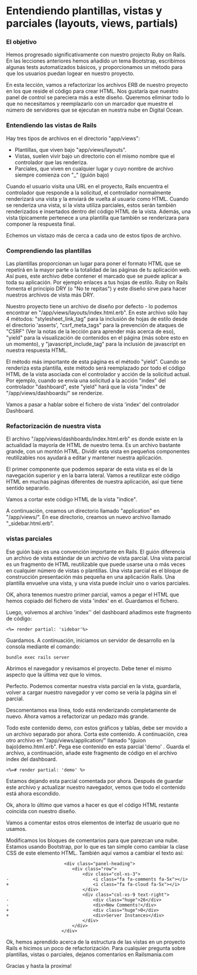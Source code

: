 # Entendiendo plantillas, vistas y parciales (layouts, views, partials)

### El objetivo

Hemos progresado significativamente con nuestro projecto Ruby on Rails. En las lecciones anteriores hemos añadido un tema Bootstrap, escribimos algunas tests automatizados básicos, y proporcionamos un método para que los usuarios puedan logear en nuestro proyecto.

En esta lección, vamos a refactorizar los archivos ERB de nuestro proyecto en los que reside el código para crear HTML.
Nos gustaría que nuestro panel de control se pareciera más a este diseño. Queremos eliminar todo lo que no necesitamos y reemplazarlo con un marcador que muestre el número de servidores que se ejecutan en nuestra nube en Digital Ocean.

### Entendiendo las vistas de Rails

Hay tres tipos de archivos en el directorio "app/views":
- Plantillas, que viven bajo "app/views/layouts".
- Vistas, suelen vivir bajo un directorio con el mismo nombre que el controlador que las renderiza.
- Parciales, que viven en cualquier lugar y cuyo nombre de archivo siempre comienza con "_" (guión bajo)

Cuando el usuario visita una URL en el proyecto, Rails encuentra el controlador que responde a la solicitud, el controlador normalmente renderizará una vista y la enviará de vuelta al usuario como HTML.
Cuando se renderiza una vista, si la vista utiliza parciales, estos serán también renderizados e insertados dentro del código HTML de la vista. Además, una vista típicamente pertenece a una plantilla que también se renderizara para componer la respuesta final.

Echemos un vistazo más de cerca a cada uno de estos tipos de archivo.

### Comprendiendo las plantillas

Las plantillas proporcionan un lugar para poner el formato HTML que se repetirá en la mayor parte o la totalidad de las páginas de tu aplicación web. Así pues, este archivo debe contener el marcado que se puede aplicar a toda su aplicación. Por ejemplo enlaces a tus hojas de estilo.
Ruby on Rails fomenta el principio DRY (o "No te repitas") y este diseño sirve para hacer nuestros archivos de vista más DRY.

Nuestro proyecto tiene un archivo de diseño por defecto - lo podemos encontrar en "/app/views/layouts/index.html.erb". En este archivo sólo hay 4 métodos:
"stylesheet_link_tag" para la inclusión de hojas de estilo desde el directorio 'asserts',
"csrf_meta_tags" para la prevención de ataques de "CSRF" (Ver la notas de la lección para aprender más acerca de eso),
"yield" para la visualización de contenidos en el página (más sobre esto en un momento), y
"javascript_include_tag" para la inclusión de javascript en nuestra respuesta HTML.

El método más importante de esta página es el método "yield". Cuando se renderiza esta plantilla, este método será reemplazado por todo el código HTML de la vista asociada con el controlador y acción de la solicitud actual. Por ejemplo, cuando se envía una solicitud a la acción "index" del controlador "dashboard", este "yield" hará que la vista "index" de "/app/views/dashboards/" se renderize.

Vamos a pasar a hablar sobre el fichero de vista 'index' del controlador Dashboard.


### Refactorización de nuestra vista

El archivo "/app/views/dashboards/index.html.erb" es donde existe en la actualidad la mayoría de HTML de nuestro tema. Es un archivo bastante grande, con un montón HTML. Dividir esta vista en pequeños componentes reutilizables nos ayudará a editar y mantener nuestra aplicación.

El primer componente que podemos separar de esta vista es el de la navegación superior y en la barra lateral. Vamos a reutilizar este código HTML en muchas páginas diferentes de nuestra aplicación, así que tiene sentido separarlo.

Vamos a cortar este código HTML de la vista "índice".

A continuación, creamos un directorio llamado "application" en "/app/views/". En ese directorio, creamos un nuevo archivo llamado "_sidebar.html.erb".

### vistas parciales
Ese guión bajo es una convención importante en Rails. El guión diferencia un archivo de vista estándar de un archivo de vista parcial. Una vista parcial es un fragmento de HTML reutilizable que puede usarse una o más veces en cualquier número de vistas o plantillas. Una vista parcial es el bloque de construcción presentación más pequeña en una aplicación Rails. Una plantilla envuelve una vista, y una vista puede incluir uno o varios parciales.

OK, ahora tenemos nuestro primer parcial, vamos a pegar el HTML que hemos copiado del fichero de vista 'index' en el. Guardamos el fichero.

Luego, volvemos al archivo 'index'' del dashboard añadimos este fragmento de código:

```
<%= render partial: 'sidebar'%>
```

Guardamos. A continuación, iniciamos un servidor de desarrollo en la consola mediante el comando:

```
bundle exec rails server
```

Abrimos el navegador y revisamos el proyecto. Debe tener el mismo aspecto que la última vez que lo vimos.

Perfecto. Podemos comentar nuestra vista parcial en la vista, guardarla, volver a cargar nuestro navegador y ver como se vería la página sin el parcial.

Descomentamos esa línea, todo está renderizando completamente de nuevo. Ahora vamos a refactorizar un pedazo más grande.

Todo este contenido demo, con estos gráficos y tablas, debe ser movido a un archivo separado por ahora. Corta este contenido. A continuación, crea otro archivo en "/app/views/application/" llamado "(guion bajo)demo.html.erb". Pega ese contenido en esta parcial 'demo' . Guarda el archivo, a continuación, añade este fragmento de código en el archivo index del dashboard.

```
<%=# render partial: 'demo' %>
```

Estamos dejando esta parcial comentada por ahora. Después de guardar este archivo y actualizar nuestro navegador, vemos que todo el contenido está ahora escondido.

Ok, ahora lo último que vamos a hacer es que el código HTML restante coincida con nuestro diseño.

Vamos a comentar estos otros elementos de interfaz de usuario que no usamos.

Modificamos los bloques de comentarios para que parezcan una nube. Estamos usando Bootstrap, por lo que es tan simple como cambiar la clase CSS de este elemento HTML. También aquí vamos a cambiar el texto así:

```
                      <div class="panel-heading">
                         <div class="row">
                             <div class="col-xs-3">
-                                <i class="fa fa-comments fa-5x"></i>
+                                <i class="fa fa-cloud fa-5x"></i>
                             </div>
                             <div class="col-xs-9 text-right">
-                                <div class="huge">26</div>
-                                <div>New Comments!</div>
+                                <div class="huge">0</div>
+                                <div>Server Instances</div>
                             </div>
                         </div>
                     </div>

```

Ok, hemos aprendido acerca de la estructura de las vistas en un proyecto Rails e hicimos un poco de refactorización. Para cualquier pregunta sobre plantillas, vistas o parciales, dejanos comentarios en Railsmania.com

Gracias y hasta la proxima!
